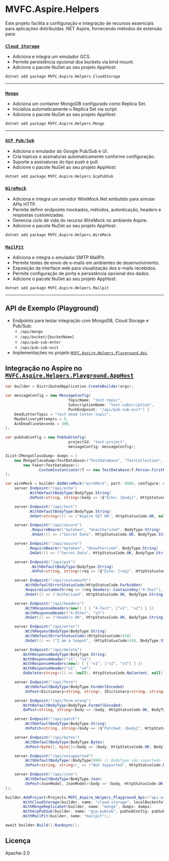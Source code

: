 # MVFC.Aspire.Helpers

Este projeto facilita a configuração e integração de recursos essenciais para aplicações distribuídas .NET Aspire, fornecendo métodos de extensão para:

### [`Cloud Storage`](./src/MVFC.Aspire.Helpers.CloudStorage)

- Adiciona e integra um emulador GCS.
- Permite persistência opcional dos buckets via bind mount.
- Adicione o pacote NuGet ao seu projeto AppHost:

```sh
dotnet add package MVFC.Aspire.Helpers.CloudStorage
```

---

### [`Mongo`](./src/MVFC.Aspire.Helpers.Mongo)

- Adiciona um container MongoDB configurado como Replica Set.
- Inicializa automaticamente o Replica Set via script.
- Adicione o pacote NuGet ao seu projeto AppHost:

```sh
dotnet add package MVFC.Aspire.Helpers.Mongo
```

---

### [`GCP Pub/Sub`](./src/MVFC.Aspire.Helpers.GcpPubSub)

- Adiciona o emulador do Google Pub/Sub e UI.
- Cria tópicos e assinaturas automaticamente conforme configuração.
- Suporte a assinaturas do tipo push e pull.
- Adicione o pacote NuGet ao seu projeto AppHost:

```sh
dotnet add package MVFC.Aspire.Helpers.GcpPubSub
```

### [`WireMock`](./src/MVFC.Aspire.Helpers.WireMock)

- Adiciona e integra um servidor WireMock.Net embutido para simular APIs HTTP.
- Permite definir endpoints mockados, métodos, autenticação, headers e respostas customizadas.
- Gerencia ciclo de vida do recurso WireMock no ambiente Aspire.
- Adicione o pacote NuGet ao seu projeto AppHost:

```sh
dotnet add package MVFC.Aspire.Helpers.WireMock
```

### [`MailPit`](./src/MVFC.Aspire.Helpers.Mailpit)

- Adiciona e integra o emulador SMTP MailPit.
- Permite testes de envio de e-mails em ambientes de desenvolvimento.
- Exposição da interface web para visualização dos e-mails recebidos.
- Permite configuração de porta e persistência opcional dos dados.
- Adicione o pacote NuGet ao seu projeto AppHost:

```sh
dotnet add package MVFC.Aspire.Helpers.Mailpit
```

---

## API de Exemplo (Playground)

- Endpoints para testar integração com MongoDB, Cloud Storage e Pub/Sub:
  - `/api/mongo`
  - `/api/bucket/{bucketName}`
  - `/api/pub-sub-enter`
  - `/api/pub-sub-exit`
- Implementações no projeto [`MVFC.Aspire.Helpers.Playground.Api`](./playground/MVFC.Aspire.Helpers.Playground.Api/).

## Integração no Aspire no [`MVFC.Aspire.Helpers.Playground.AppHost`](./playground/MVFC.Aspire.Helpers.Playground.AppHost/AppHost.cs)

```csharp
var builder = DistributedApplication.CreateBuilder(args);

var messageConfig = new MessageConfig(
                            TopicName: "test-topic",
                            SubscriptionName: "test-subscription",
                            PushEndpoint: "/api/pub-sub-exit") {
    DeadLetterTopic = "test-dead-letter-topic",
    MaxDeliveryAttempts = 5,
    AckDeadlineSeconds = 300,
};

var pubSubConfig = new PubSubConfig(
                            projectId: "test-project",
                            messageConfig: messageConfig);

IList<IMongoClassDump> dumps = [
    new MongoClassDump<TestDatabase>("TestDatabase", "TestCollection", 100,
        new Faker<TestDatabase>()
              .CustomInstantiator(f => new TestDatabase(f.Person.FirstName, f.Person.Cpf())))
];

var wireMock = builder.AddWireMock("wireMock", port: 8080, configure: static (server) => {
    server.Endpoint("/api/echo")
          .WithDefaultBodyType(BodyType.String)
          .OnPost<string, string>(body => ($"Echo: {body}", HttpStatusCode.Created, null));

    server.Endpoint("/api/test")
          .WithDefaultBodyType(BodyType.String)
          .OnGet<string>(() => ("Aspire GET OK", HttpStatusCode.OK, null));

    server.Endpoint("/api/secure")
           .RequireBearer("mytoken", "Unauthorized", BodyType.String)
           .OnGet(() => ("Secret Data", HttpStatusCode.OK, BodyType.String));

    server.Endpoint("/api/secure")
          .RequireBearer("mytoken", "Unauthorized", BodyType.String)
          .OnGet(() => ("Secret Data", HttpStatusCode.OK, BodyType.String));

    server.Endpoint("/api/put")
           .WithDefaultBodyType(BodyType.String)
           .OnPut<string, string>(req => ($"Echo: {req}", HttpStatusCode.Accepted, BodyType.String));

    server.Endpoint("/api/customauth")
        .WithDefaultErrorStatusCode(HttpStatusCode.Forbidden)
        .RequireCustomAuth(req => (req.Headers!.ContainsKey("X-Test"), "Forbidden", BodyType.String))
        .OnGet(() => ("Authorized", HttpStatusCode.OK, BodyType.String));

    server.Endpoint("/api/headers")
        .WithResponseHeaders(new() { { "X-Test", ["v1", "v2"] } })
        .WithResponseHeader("X-Other", "v3")
        .OnGet(() => ("Headers OK", HttpStatusCode.OK, BodyType.String));

    server.Endpoint("/api/error")
        .WithRequestBodyType(BodyType.String)
        .WithDefaultErrorStatusCode((HttpStatusCode)418)
        .OnGet(() => ("I am a teapot", (HttpStatusCode)418, BodyType.String));

    server.Endpoint("/api/delete")
       .WithResponseBodyType(BodyType.String)
       .WithResponseHeader("v1", "v1")
       .WithResponseHeaders(new() { { "v1", ["v2", "v3"] } })
       .WithResponseHeader("v1", "v4")
       .OnDelete<string>(() => (null!, HttpStatusCode.NoContent, null));

    server.Endpoint("/api/form")
        .WithDefaultBodyType(BodyType.FormUrlEncoded)
        .OnPost<Dictionary<string, string>, IDictionary<string, string>>(body => (body, HttpStatusCode.OK, BodyType.FormUrlEncoded));

    server.Endpoint("/api/form-wrong")
       .WithDefaultBodyType(BodyType.FormUrlEncoded)
       .OnPost<string, string>(body => (body, HttpStatusCode.OK, BodyType.FormUrlEncoded));

    server.Endpoint("/api/patch")
        .WithDefaultBodyType(BodyType.String)
        .OnPatch<string, string>(body => ($"Patched: {body}", HttpStatusCode.OK, BodyType.String));

    server.Endpoint("/api/bytes")
        .WithDefaultBodyType(BodyType.Bytes)
        .OnPost<byte[], byte[]>(body => (body, HttpStatusCode.OK, BodyType.Bytes));

    server.Endpoint("/api/unsupported")
        .WithDefaultBodyType((BodyType)999) // BodyType não suportado
        .OnPost<string, string>(_ => ("Not Supported", HttpStatusCode.NotImplemented, null));

    server.Endpoint("/api/json")
        .WithDefaultBodyType(BodyType.Json)
        .OnPost<JsonModel, JsonModel>(body => (body, HttpStatusCode.OK, BodyType.Json));
});

builder.AddProject<Projects.MVFC_Aspire_Helpers_Playground_Api>("api-exemplo")
       .WithCloudStorage(builder, name: "cloud-storage", localBucketFolder: "./bucket-data")
       .WithMongoReplicaSet(builder, name: "mongo", dumps: dumps)
       .WithGcpPubSub(builder, name: "gcp-pubsub", pubSubConfig: pubSubConfig)
       .WithMailPit(builder, name: "mailpit");;

await builder.Build().RunAsync();
```

## Licença
Apache-2.0